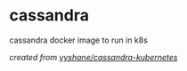 # cassandra

cassandra docker image to run in k8s

*created from [vyshane/cassandra-kubernetes](https://github.com/vyshane/cassandra-kubernetes)*

